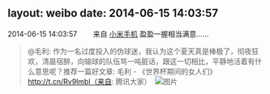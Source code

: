 layout: weibo
date: 2014-06-15 14:03:57
---
<meta name="referrer" content="no-referrer" />

2014-06-15 14:03:57  &nbsp;&nbsp;&nbsp;&nbsp;&nbsp;&nbsp; 来自 <a href="http://app.weibo.com/t/feed/22zMnn" rel="nofollow">小米手机</a>
盈盈一握相当满意……
>  @毛利: 作为一名过度投入的伪球迷，我认为这个夏天真是棒极了，彻夜狂欢，清晨宿醉，向输球的队伍骂一吨脏话，跟这一切相比，平静地活着有什么意思呢？推荐一篇好文章: 毛利 - 《世界杯期间的女人们》 http://t.cn/Rv9lmbl（来自: 腾讯大家）   ​​​
>  ![图片](https://ww1.sinaimg.cn/large/5ff5f0fejw1eheogdixpnj20hs0af407.jpg)
